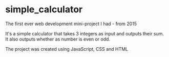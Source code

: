 # simple_calculator
The first ever web development mini-project I had - from 2015

It's a simple calculator that takes 3 integers as input and outputs their sum. 
It also outputs whether as number is even or odd.

The project was created using JavaScript, CSS and HTML
